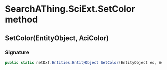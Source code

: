 # SearchAThing.SciExt.SetColor method
## SetColor(EntityObject, AciColor)
### Signature
```csharp
public static netDxf.Entities.EntityObject SetColor(EntityObject eo, AciColor color)
```
